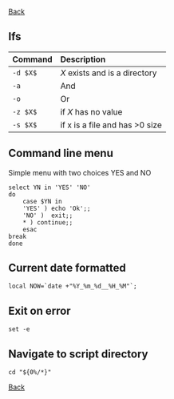 [Back](../README.md)

## Ifs

Command | Description
---|:---
`-d $X$` | $X$ exists and is a directory
`-a` | And
`-o` | Or
`-z $X$` | if $X$ has no value
`-s $X$` | if x is a file and has >0 size

## Command line menu

Simple menu with two choices YES and NO
```
select YN in 'YES' 'NO'
do
    case $YN in
    'YES' ) echo 'Ok';;
    'NO' )  exit;;
    * ) continue;;
    esac
break
done
```

## Current date formatted
```
local NOW=`date +"%Y_%m_%d__%H_%M"`;
```

## Exit on error
```
set -e
```

## Navigate to script directory
```
cd "${0%/*}"
```

[Back](../README.md)
